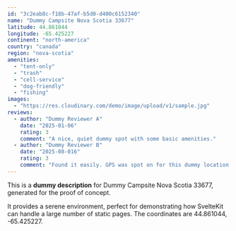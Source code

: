 ```yaml
---
id: "3c2eab8c-f18b-47af-b5d0-d400c6152340"
name: "Dummy Campsite Nova Scotia 33677"
latitude: 44.861044
longitude: -65.425227
continent: "north-america"
country: "canada"
region: "nova-scotia"
amenities:
  - "tent-only"
  - "trash"
  - "cell-service"
  - "dog-friendly"
  - "fishing"
images:
  - "https://res.cloudinary.com/demo/image/upload/v1/sample.jpg"
reviews:
  - author: "Dummy Reviewer A"
    date: "2025-01-06"
    rating: 3
    comment: "A nice, quiet dummy spot with some basic amenities."
  - author: "Dummy Reviewer B"
    date: "2025-08-016"
    rating: 3
    comment: "Found it easily. GPS was spot on for this dummy location."
---
```


This is a **dummy description** for Dummy Campsite Nova Scotia 33677, generated for the proof of concept.

It provides a serene environment, perfect for demonstrating how SvelteKit can handle a large number of static pages. The coordinates are 44.861044, -65.425227.
